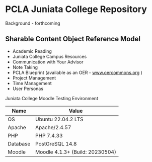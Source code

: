 # PCLA Juniata College Repository

Background - forthcoming 

## Sharable Content Object Reference Model 

* Academic Reading 
* Juniata College Campus Resources
* Communication with Your Advisor
* Note Taking
* PCLA Blueprint (available as an OER - www.oercommons.org )
* Project Management
* Time Management
* User Personas
 

Juniata College Moodle Testing Environment 

| Name     | Value              | 
| -------- | ------------------ | 
| OS       | Ubuntu 22.04.2 LTS |
| Apache   | Apache/2.4.57      |
| PHP      | PHP 7.4.33         |
| Database | PostGreSQL 14.8    |
| Moodle   | Moodle 4.1.3+ (Build: 20230504) |




